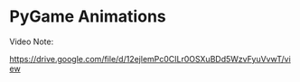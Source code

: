 # PyGame Animations

Video Note:

https://drive.google.com/file/d/12ejlemPc0CILr0OSXuBDd5WzvFyuVvwT/view